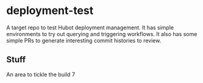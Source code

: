 # deployment-test

A target repo to test Hubot deployment management. It has simple environments to try out querying and triggering workflows. It also has some simple PRs to generate interesting commit histories to review.

## Stuff

An area to tickle the build 7
